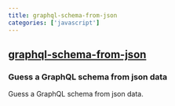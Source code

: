 ```yaml
---
title: graphql-schema-from-json
categories: ['javascript']
---
```

## [graphql-schema-from-json](https://github.com/marmelab/graphql-schema-from-json)

### Guess a GraphQL schema from json data


Guess a GraphQL schema from json data.
